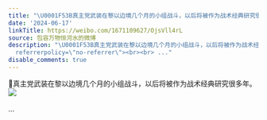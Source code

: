 ```yaml
---
title: "\U0001F53B真主党武装在黎以边境几个月的小组战斗，以后将被作为战术经典研究很多年。 [图片]"
date: '2024-06-17'
linkTitle: https://weibo.com/1671109627/OjsVll4rL
source: 包容万物恒河水的微博
description: "\U0001F53B真主党武装在黎以边境几个月的小组战斗，以后将被作为战术经典研究很多年。 <img style=\"\" src=\"https://tvax2.sinaimg.cn/large/639b1bfbly1hqsrgiomizj235s1s04qs.jpg\"
  referrerpolicy=\"no-referrer\"><br><br> ..."
disable_comments: true
---
```

🔻真主党武装在黎以边境几个月的小组战斗，以后将被作为战术经典研究很多年。 <img style="" src="https://tvax2.sinaimg.cn/large/639b1bfbly1hqsrgiomizj235s1s04qs.jpg" referrerpolicy="no-referrer"><br><br> ...